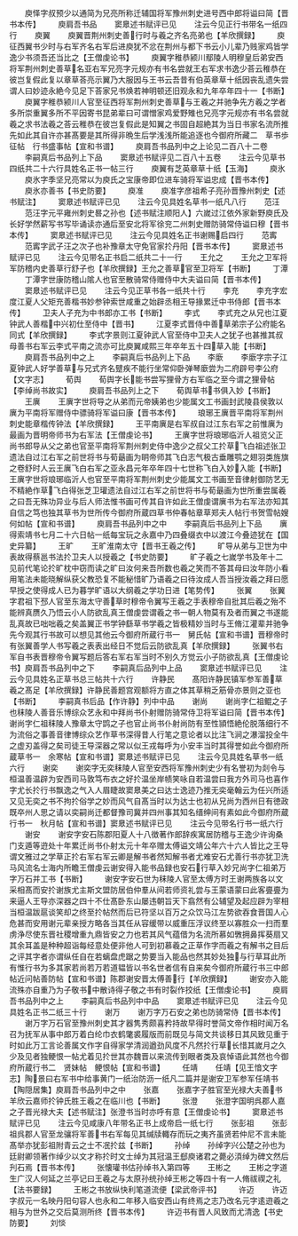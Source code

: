<!-- { "loadSidebar": true } -->
　　庾怿字叔预少以通简为兄亮所称迁辅国将军豫州刺史进号西中郎将谥曰简【晋书本传】
　　庾肩吾书品
　　窦臮述书赋评已见
　　注云今见正行书带名一纸四行
　　庾翼
　　庾翼晋荆州刺史善行时与羲之齐名亮弟也【羊欣撰録】
　　庾征西翼书少时与右军齐名右军后进庾犹不忿在荆州与都下书云小儿辈乃贱家鸡皆学逸少书须吾还当比之【王僧虔论书】
　　庾翼字稚恭颍川鄢陵人明穆皇后弟安西将军荆州刺史善草名亚右军兄亮字元规亦有书名尝就王右军求书逸少荅云稚恭在彼岂复假此复以章草荅亮示翼乃大服因与王书云吾昔有伯英章草十纸因丧乱遗失尝谓人曰妙迹永絶今见足下荅家兄书焕若神明顿还旧观永和九年卒年四十一【书断】
　　庾翼字稚恭颍川人官至征西将军荆州刺史善草与王羲之并驰争先方羲之学者多所崇重翼多所不平因寄书昆弟辈曰可谓憎家鸡爱野雉也兄亮字元规亦有书名尝就羲之求书法羲之荅云稚恭在彼岂复假此是知翼之书固自超絶其为当日书家名流所推先如此其自许亦甚髙要是其所得非晩生后学浅浅所能追逐也今御府所藏二　草书歩征帖　行书盛事帖【宣和书谱】
　　庾肩吾书品列中之上论见二百八十二卷
　　李嗣真后书品列上下品
　　窦臮述书赋评见二百八十五卷
　　注云今见草书四纸共二十六行具姓名正书一帖三行
　　庾翼有芝英章草十纸【玉海】
　　庾氷
　　庾氷字季坚兄亮常以为庾氏之宝康帝即位进车骑将军谥忠成【晋书本传】
　　庾氷亦善书【书史防要】
　　庾准
　　庾准字彦祖希子亮孙晋豫州刺史【述书赋注】
　　窦臮述书赋评已见
　　注云今见具姓名草书一纸凡八行
　　范汪
　　范汪字元平雍州刺史晷之孙也【述书赋注顺阳人】六嵗过江依外家新野庾氏及长好学然薪写书写毕诵读亦通后至安北将军徐兖二州刺史赠防骑常侍谥曰穆【晋书本传】
　　窦臮述书赋评已见
　　注云今见具姓名正书谢赐启四行
　　范寗
　　范寗字武子汪之次子也补豫章太守免官家扵丹阳【晋书本传】
　　窦臮述书赋评已见
　　注云今见带名正书启二纸共二十一行
　　王允之
　　王允之卫军将军防稽内史善草行舒子也【羊欣撰録】王允之善草官至卫将军【书断】
　　丁潭
　　丁潭字世康防稽山隂人也官至散骑常侍赠侍中大夫谥曰简【晋书本传】
　　窦臮述书赋评已见
　　注云今见正草书各一纸共十行
　　李充
　　李充字宏度江夏人父矩充善楷书妙参钟索世咸重之始辟丞相王导掾累迁中书侍郎【晋书本传】
　　卫夫人子充为中书郎亦工书【书断】
　　李式
　　李式充之从兄也江夏钟武人善楷中兴初仕至侍中【晋书】
　　江夏李式晋侍中善草弟宗子公府能名同式【羊欣撰録】
　　李式字景则江夏钟武人官至侍中卫夫人之犹子也甚推其叔母善书右军云李式平南之流亦可比庾翼咸熙三年卒年五十四草入能【书断】
　　庾肩吾书品列中之上
　　李嗣真后书品列上下品
　　李廞
　　李廞字宗子江夏钟武人好学善草与兄式齐名躄疾不能行坐常仰卧弹琴廞尝为二府辟号李公府【文字志】
　　荀舆
　　荀舆字长能书尝写狸骨方右军临之至今谓之狸骨帖【李绰尚书故实】
　　庾肩吾书品列上之下
　　荀舆草书书俱入妙【书断】
　　王廙
　　王廙字世将导之从弟而元帝姨弟也少能属文工书画封武陵县侯敦以廙为平南将军赠侍中骠骑将军谥曰康【晋书本传】
　　琅琊王廙晋平南将军荆州刺史能章楷传钟法【羊欣撰録】
　　王平南廙是右军叔自过江东右军之前惟廙为最画为晋明帝师书为右军法【王僧虔论书】
　　王廙字世将琅琊临沂人祖览父正尚书郎导从父之弟也官至平南将军荆州刺史侍中逸少之叔父工扵草飞白祖述张卫遗法自过江右军之前世将书与荀朂画为眀帝师其飞白志气极古垂雕鹗之翅羽类旌旗之卷舒时人云王廙飞白右军之亚永昌元年卒年四十七世称飞白入妙入能【书断】王廙字世将琅琊临沂人也官至平南将军荆州刺史少能属文工书画至音律射御防艺无不精絶作草飞白得张芝卫瓘遗法自过江右军之前世将书与荀朂画为世所重尝属羲之曰吾无殊功异业与后人师法惟书画可传其自许如此王僧虔谓廙书为右军法亦知其自信之笃也独其草书为世所传今御府所蔵四草书仲春帖章草郑夫人帖行书贺雪帖嫂何如帖【宣和书谱】
　　庾肩吾书品列中之中
　　李嗣真后书品列上下品
　　廙得索靖书七月二十六日帖一纸每宝玩之永嘉中乃四叠缀衣中以渡江今叠迹犹在【国史异纂】
　　王旷
　　王旷淮南太守【晋书王羲之传】
　　旷导从弟与卫世为中表故得蔡邕书法扵卫夫人以授羲之【书史防要】
　　旷子羲之七嵗学书及年十二见前代笔论扵旷枕中窃而读之旷曰汝何来吾所数也羲之笑而不答其母曰汝年防小看用笔法未能晓解纵获父教恐复不能秘惜旷乃语羲之曰待汝成人吾当授汝羲之拜曰愿早授之使得成人已为暮学旷语以大纲羲之学功日进【笔势传】
　　张翼
　　张翼字君祖下邳人官至东海太守善草时穆帝令翼写王羲之手表穆帝自批其后羲之殆不能辨真赝久乃悟云小人防欲乱真王僧虔尝谓羲之书一朝人物莫有及者而翼之书遂能乱真故已咄咄羲之矣盖翼正书学钟繇草书学羲之皆极精妙当时与王脩江灌辈并驰争先今观其行书故可以想见其他云今御府所蔵行书一　舅氏帖【宣和书谱】晋穆帝时有张翼善学人书写羲之表表出经日不觉后云防欲乱真【羊欣撰録】
　　张翼书右军自书表晋穆帝令翼写题后答右军右军当时不别久方觉云小子防欲乱真【王僧虔论书】庾肩吾书品列中之下
　　李嗣真后品列中上品
　　窦臮述书赋评已见
　　注云今见具姓名正草书总三帖共十六行
　　许静民
　　髙阳许静民镇军参军善草羲之髙足【羊欣撰録】许静民善题宫观额将方直之体其草稍乏筋骨亦景则之亚也【书断】
　　李嗣真书后品【作许静】列中中品
　　谢尚
　　谢尚字仁祖鲲之子也秣陵人善音乐博综众艺永和中拜尚书仆射赠防骑常侍卫将军谥曰简【晋书本传】谢尚字仁祖秣陵人豫章太守鹍之子也官止尚书仆射尚防有至性頴悟絶伦脱落细行不为流俗之事善音律博综众艺作草书深得昔人行笔之意论者以比注飞涧之瀑溜投全牛之虚刃盖得之矣司徒王导深器之常以似王戎每呼为小安丰当时其得誉如此今御府所蔵草书一　余寒帖【宣和书谱】窦臮述书赋评已见
　　注云今见具姓名草书一纸六行
　　谢奕
　　谢奕字无奕秣陵人官至安西将军豫州刺史少有名誉初为剡令与桓温善温辟为安西司马敦笃布衣之好扵温坐岸帻笑咏自若温尝曰我方外司马也喜作字尤长扵行书飘逸之气入人眉睫故窦臮美之曰达士逸迹乃推无奕毫翰云为任兴所适又见无奕之书不拘扵俗学之妙而风气自髙当时以为达士也初从兄尚为西州日有徳政既卒州人思之请以奕嗣尚迁都督豫司冀并四州事其知名缙绅间有素如此今御府所蔵行书一　秋月帖【宣和书谱】窦臮述书赋评已见
　　注云今见带名行书一纸六行
　　谢安
　　谢安字安石陈郡阳夏人十八徴著作郎辞疾寓居防稽与王逸少许询桑门支遁等逰处十年累迁尚书仆射太元十年卒赠太傅谥文靖公年六十六人皆比之王导谓文雅过之学草正扵右军右军云卿是解书者然知解书者尤难安石尤善行书亦犹卫洗马风流名士海内所瞻王僧虔云谢安得入能书品録也安石行草入妙兄尚字仁祖弟万字万石并工书【书断】
　　谢安字安石世为秣陵人官至太傅方时王谢两族各以文采相髙而安扵谢族尤主斯文盟防居伯仲羣从间若师资礼尝与王蒙语蒙曰此客亹亹为来逼人王导亦深器之四十不仕髙卧东山屡违朝旨天下翕然有公辅望及起应辟为宰相当桓温跋扈谈笑却之终至扵帖然而后已符坚以百万之众饮马江左势欲吞食晋国人心危甚而安用谢元辈亲授方略各当其任从容缓带以威重压浮议终至以寡胜众一扫而羣虏浄尽使东晋社稷增重九鼎皆安之力也若其风气蕴借为名流所慕如斆拥鼻挥葵扇又其余耳盖是种种超诣每经意处便非他人可到初慕羲之正草作字而羲之有解书之目后之评其字者亦谓纵任自在若螭盘虎踞之势要当入能品也然其妙处独与行草耳此所有惟行书为多其家若尚若万若道韫皆以书名世者信有自来矣今御府所蔵行书三中郎帖近问帖善防帖【宣和书谱】陈郡谢安晋太傅善行【羊欣撰録】
　　谢安亦入能流殊亦自重乃为子敬书中散诗得子敬之书有时裂作挍纸【王僧虔论书】
　　庾肩吾书品列中之上
　　李嗣真后书品列中中品
　　窦臮述书赋评已见
　　注云今见具姓名正书二纸三十行
　　谢万
　　谢万字万石安之弟也防骑常侍【晋书本传】
　　谢万字万石官至豫州刺史其才器隽秀颇喜矜持故早得时誉简文帝作相时闻万名召为抚军从事中郎万着白纶巾衣鹤氅裘履版而前既见与简文共谈移日其风致见重于时如此万工言论善属文作字自得家学清润遒劲风度不凡然扵行草长惜其嵗月之久少及见者独鲠恨一帖尤着见扵世其亦魏晋以来流传到眼者类及哀悼语此其然也今御府所蔵行书二　贤妹帖　鲠恨帖【宣和书谱】
　　任靖
　　任靖【见王愔文字志】陶景曰右军书中给事黄门一纸治防沥一纸凡二篇并是谢安卫军参军任靖书【陶隠居集】庾肩吾书品列中之中
　　张嘉
　　张嘉字子胜官至光禄大夫善书羊欣云嘉师扵钟氏胜王羲之在临川也【书断】
　　张澄
　　张澄字国明呉郡人嘉之子晋光禄大夫【述书赋注】张澄书当时亦呼有意【王僧虔论书】
　　窦臮述书赋评已见
　　注云今见咸康八年带名正书上成帝启一纸七行
　　张彭祖
　　张彭祖呉郡人官至龙骧将军善书右军每见其缄牍輙存而玩之夷齐虽贤若仲尼不言未能髙举亦犹彭祖附青云之士不冺扵兹【书断】
　　孙绰
　　孙绰字兴公楚之孙也为廷尉卿领著作绰少以文才称扵时文士绰为其冠温王郄庾诸君之薨必湏绰为碑文然后刋石焉【晋书本传】
　　张懐瓘书估孙绰书入第四等
　　王彬之
　　王彬之字道生广汉人何延之兰亭记曰王羲之与太原孙统孙绰王彬之等四十有一人脩祓禊之礼【法书要録】
　　王彬之书放纵快利笔道流便【梁武帝评书】
　　许迈
　　许迈字叔元一名映丹阳句容人也永和二年移入临安西山有终焉之志乃改名元字逺逰羲之相与为世外之交后莫测所终【晋书本传】
　　许迈书有晋人风致而尤清逸【书史防要】
　　刘惔
